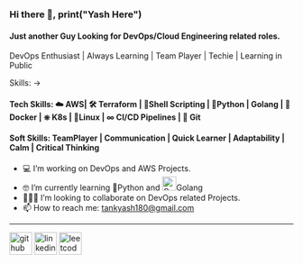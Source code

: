 ### Hi there 👋, print("Yash Here")
#### Just another Guy Looking for DevOps/Cloud Engineering related roles.
DevOps Enthusiast | Always Learning | Team Player | Techie | Learning in Public

Skills: ->

#### Tech Skills: ☁️ AWS|  🛠️ Terraform |  📃Shell Scripting |  🐍Python |  Golang | 🐳Docker |  ⎈ K8s |  🐧Linux |  ∞ CI/CD Pipelines |  🐙 Git

#### Soft Skills: TeamPlayer | Communication | Quick Learner | Adaptability | Calm | Critical Thinking


- 💻 I’m working on DevOps and AWS Projects. 
- 🤓 I’m currently learning 🐍Python and <img src=https://github.com/Yashtank-git/Yashtank-git/assets/69433053/382ad58d-5c00-4598-ba93-b1eca2e4a50e width="25px" height="25px"  alt="Golang">Golang
- 🧑‍🤝‍🧑 I’m looking to collaborate on DevOps related Projects. 
- 📫 How to reach me: tankyash180@gmail.com

---

[<img src='https://cdn.jsdelivr.net/npm/simple-icons@3.0.1/icons/github.svg' alt='github' height='40'>](https://github.com/Yashtank-git)  [<img src='https://cdn.jsdelivr.net/npm/simple-icons@3.0.1/icons/linkedin.svg' alt='linkedin' height='40'>](https://www.linkedin.com/in/yashtank/) [<img src='https://cdn.jsdelivr.net/npm/simple-icons@3.0.1/icons/leetcode.svg' alt='leetcode' height='40'>](https://leetcode.com/tankyash180/) 

